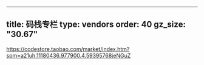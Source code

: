 
---
title: 码栈专栏
type: vendors
order: 40
gz_size: "30.67"
---



https://codestore.taobao.com/market/index.htm?spm=a21uh.11180436.977900.4.59395768jeNGuZ


